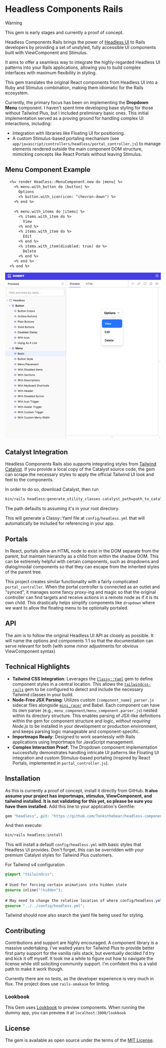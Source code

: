 # Headless Components Rails

>[!WARNING]
>This gem is early stages and currently a proof of concept.

Headless Components Rails brings the power of [Headless UI](https://headlessui.com) to Rails developers by providing a set of unstyled, fully accessible UI components built with ViewComponent and Stimulus.

It aims to offer a seamless way to integrate the highly-regarded Headless UI patterns into your Rails applications, allowing you to build complex interfaces with maximum flexibility in styling.

This gem translates the original React components from Headless UI into a Ruby and Stimulus combination, making them idiomatic for the Rails ecosystem.

Currently, the primary focus has been on implementing the **Dropdown Menu** component. I haven't spent time developing base styling for those without Tailwind Plus, but I included preliminary basic ones. This initial implementation served as a proving ground for handling complex UI interactions, including:
*   Integration with libraries like Floating UI for positioning.
*   A custom Stimulus-based portaling mechanism (see `app/javascript/controllers/headless/portal_controller.js`) to manage elements rendered outside the main component DOM structure, mimicking concepts like React Portals without leaving Stimulus.

## Menu Component Example
```erb
  <%= render Headless::MenuComponent.new do |menu| %>
    <% menu.with_button do |button| %>
      Options
      <% button.with_icon(icon: "chevron-down") %>
    <% end %>

    <% menu.with_items do |items| %>
      <% items.with_item do %>
        View
      <% end %>
      <% items.with_item do %>
        Edit
      <% end %>
      <% items.with_item(disabled: true) do %>
        Delete
      <% end %>
    <% end %>
  <% end %>
```
![Menu Component](docs/images/menu_component_1.png)


## Catalyst Integration

Headless Components Rails also supports integrating styles from [Tailwind Catalyst](https://catalyst.tailwindui.com/). If you provide a local copy of the Catalyst source code, the gem can scrape the necessary styles to apply the official Tailwind UI look and feel to the components.

In order to do so, download Catalyst, then run
```bash
bin/rails headless:generate_utility_classes catalyst_path=path_to_catalyst_project
```
The path defaults to assuming it's in your root directory.

This will generate a Classy::Yaml file at `config/headless.yml` that will automatically be included for referencing in your app.

## Portals
In React, portals allow an HTML node to exist in the DOM separate from the parent, but maintain hierarchy as a child from within the shadow DOM. This can be extremely helpful with certain components, such as dropdowns and dialog/modal components so that they can escape from the inherited styles of the parent tree.

This project creates similar functionality with a fairly complicated `portal_controller`. When the portal controller is connected as an outlet and "synced", it manages some fancy proxy-ing and magic so that the original controller can find targets and receive actions in a remote node as if it is its own child. This drastically helps simplify components like `dropdown` where we want to allow the floating menu to be optionally portaled. 


## API
The aim is to follow the original Headless UI API as closely as possible. It will name the options and components 1:1 so that the documentation can serve relevant for both (with some minor adjustments for obvious ViewComponent syntax)


## Technical Highlights

*   **Tailwind CSS Integration**: Leverages the [`Classy::Yaml`](https://github.com/Tonksthebear/classy-yaml) gem to define component styles in a central location. This allows the [`tailwindcss-rails`](https://github.com/rails/tailwindcss-rails) gem to be configured to detect and include the necessary Tailwind classes in your build.
*   **Node-Free JSX Parsing**: Utilizes custom `{component_name}_parser.js` sidecar files alongside [`mini_racer`](https://github.com/rubyjs/mini_racer) and Babel. Each component can have its own parser (e.g., `menu_component/menu_component.parser.js`) nested within its directory structure. This enables parsing of JSX-like definitions within the gem for component structure and logic, *without requiring Node.js* to be installed in your development or production environment, and keeps parsing logic manageable and component-specific.
*   **Importmaps Ready**: Designed to work seamlessly with Rails applications using Importmaps for JavaScript management.
*   **Complex Interaction Proof**: The Dropdown component implementation successfully demonstrates handling intricate UI patterns like Floating UI integration and custom Stimulus-based portaling (inspired by React Portals, implemented in `portal_controller.js`).

## Installation

As this is currently a proof of concept, install it directly from GitHub. **It also assume your project has importmaps, stimulus, ViewComponent, and tailwind installed. It is not validating for this yet, so please be sure you have them installed.** Add this line to your application's Gemfile:

```ruby
gem "headless", git: "https://github.com/Tonksthebear/headless-components-rails.git"
```

And then execute:
```bash
bin/rails headless:install 
```

This will install a default `config/headless.yml` with basic styles that Headless UI provides. Don't forget, this can be overridden with your premium Catalyst styles for Tailwind Plus customers.

For Tailwind v4 configuration
```css
@import "tailwindcss";

# Used for forcing certain animations into hidden state
@source inline("!hidden");

# May need to change the relative location of where config/headless.yml is relative to your stylesheet
@source "../../config/headless.yml";
```
Tailwind should now also search the yaml file being used for styling.

## Contributing
Contributions and support are highly encouraged. A component library is a massive undertaking. I've waited years for Tailwind Plus to provide better first party support for the vanilla rails stack, but eventually decided I'd try and kick it off myself. It took me a while to figure out how to navigate the license while still soliciting community support. I'm confident this is a valid path to make it work though.

Currently there are no tests, as the developer experience is very much in flux. The project does use `rails-omakase` for linting.

### Lookbook
This Gem uses [Lookbook](https://lookbook.build) to preview components. When running the dummy app, you can preview it at `localhost:3000/lookbook`

## License
The gem is available as open source under the terms of the [MIT License](https://opensource.org/licenses/MIT).
